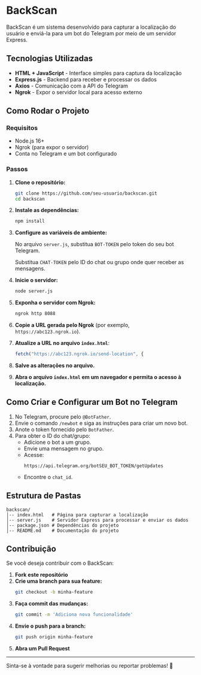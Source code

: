 # BackScan

BackScan é um sistema desenvolvido para capturar a localização do usuário e enviá-la para um bot do Telegram por meio de um servidor Express.

## Tecnologias Utilizadas

- **HTML + JavaScript** - Interface simples para captura da localização
- **Express.js** - Backend para receber e processar os dados
- **Axios** - Comunicação com a API do Telegram
- **Ngrok** - Expor o servidor local para acesso externo

## Como Rodar o Projeto

### Requisitos

- Node.js 16+
- Ngrok (para expor o servidor)
- Conta no Telegram e um bot configurado

### Passos

1. **Clone o repositório:**

   ```sh
   git clone https://github.com/seu-usuario/backscan.git
   cd backscan
   ```

2. **Instale as dependências:**

   ```sh
   npm install
   ```

3. **Configure as variáveis de ambiente:**

   No arquivo `server.js`, substitua `BOT-TOKEN` pelo token do seu bot Telegram.
   
   Substitua `CHAT-TOKEN` pelo ID do chat ou grupo onde quer receber as mensagens.

4. **Inicie o servidor:**

   ```sh
   node server.js
   ```

5. **Exponha o servidor com Ngrok:**

   ```sh
   ngrok http 8088
   ```

6. **Copie a URL gerada pelo Ngrok** (por exemplo, `https://abc123.ngrok.io`).

7. **Atualize a URL no arquivo `index.html`**:

   ```js
   fetch("https://abc123.ngrok.io/send-location", {
   ```

8. **Salve as alterações no arquivo.**

9. **Abra o arquivo `index.html` em um navegador e permita o acesso à localização.**

## Como Criar e Configurar um Bot no Telegram

1. No Telegram, procure pelo `@BotFather`.
2. Envie o comando `/newbot` e siga as instruções para criar um novo bot.
3. Anote o token fornecido pelo `BotFather`.
4. Para obter o ID do chat/grupo:
   - Adicione o bot a um grupo.
   - Envie uma mensagem no grupo.
   - Acesse:
     ```
     https://api.telegram.org/botSEU_BOT_TOKEN/getUpdates
     ```
   - Encontre o `chat_id`.

## Estrutura de Pastas

```
backscan/
│-- index.html   # Página para capturar a localização
│-- server.js    # Servidor Express para processar e enviar os dados
│-- package.json # Dependências do projeto
│-- README.md    # Documentação do projeto
```

## Contribuição

Se você deseja contribuir com o BackScan:

1. **Fork este repositório**
2. **Crie uma branch para sua feature:**
   ```sh
   git checkout -b minha-feature
   ```
3. **Faça commit das mudanças:**
   ```sh
   git commit -m 'Adiciona nova funcionalidade'
   ```
4. **Envie o push para a branch:**
   ```sh
   git push origin minha-feature
   ```
5. **Abra um Pull Request**

---

Sinta-se à vontade para sugerir melhorias ou reportar problemas! 🚀

